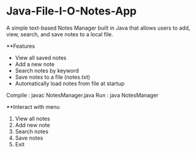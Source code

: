 # Java-File-I-O-Notes-App
A simple text-based Notes Manager built in Java that allows users to add, view, search, and save notes to a local file.

**Features
- View all saved notes
- Add a new note
- Search notes by keyword
- Save notes to a file (notes.txt)
- Automatically load notes from file at startup

Compile : javac NotesManager.java
Run : java NotesManager

**Interact with menu 
1. View all notes
2. Add new note
3. Search notes
4. Save notes
5. Exit
